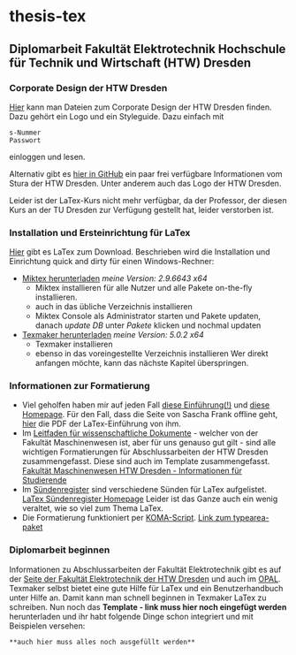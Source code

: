 # thesis-tex
## Diplomarbeit Fakultät Elektrotechnik Hochschule für Technik und Wirtschaft (HTW) Dresden

### Corporate Design der HTW Dresden
[Hier](https://www.htw-dresden.de/intern/marketing/corporate-design.html) kann man Dateien zum Corporate Design der HTW Dresden finden. Dazu gehört ein Logo und ein Styleguide.
Dazu einfach mit
```
s-Nummer
Passwort
```
einloggen und lesen.

Alternativ gibt es [hier in GitHub](https://github.com/stura-htw-dresden/htw-logo) ein paar frei verfügbare Informationen vom Stura der HTW Dresden. Unter anderem auch das Logo der HTW Dresden.

Leider ist der LaTex-Kurs nicht mehr verfügbar, da der Professor, der diesen Kurs an der TU Dresden zur Verfügung gestellt hat, leider verstorben ist.

### Installation und Ersteinrichtung für LaTex
[Hier](https://www.latex-project.org/get/#tex-distributions) gibt es LaTex zum Download.
Beschrieben wird die Installation und Einrichtung quick and dirty für einen Windows-Rechner:
  - [Miktex herunterladen](https://miktex.org/download) *meine Version: 2.9.6643 x64*
    - Miktex installieren für alle Nutzer und alle Pakete on-the-fly installieren.
    - auch in das übliche Verzeichnis installieren
    - Miktex Console als Administrator starten und Pakete updaten, danach *update DB* unter *Pakete* klicken und nochmal updaten
  - [Texmaker herunterladen](http://www.xm1math.net/texmaker/download.html) *meine Version: 5.0.2 x64*
    - Texmaker installieren
    - ebenso in das voreingestellte Verzeichnis installieren
Wer direkt anfangen möchte, kann das nächste Kapitel überspringen.

### Informationen zur Formatierung
- Viel geholfen haben mir auf jeden Fall [diese Einführung(!)](https://www.sharelatex.com/learn) und [diese Homepage](http://namsu.de/latex.html). Für den Fall, dass die Seite von Sascha Frank offline geht, [hier](docs/Latex-Einfuehrung) die PDF der LaTex-Einführung von ihm.
- Im [Leitfaden für wissenschaftliche Dokumente](docs/Leitfaden_fuer_wiss_Dokumente.pdf) - welcher von der Fakultät Maschinenwesen ist, aber für uns genauso gut gilt - sind alle wichtigen Formatierungen für Abschlussarbeiten der HTW Dresden zusammengefasst. Diese sind auch im Template zusammengefasst.
[Fakultät Maschinenwesen HTW Dresden - Informationen für Studierende](https://www.htw-dresden.de/fakultaet-maschinenbau/studium/infos-fuer-studierende.html)
- Im [Sündenregister](docs/l2tabu.pdf) sind verschiedene Sünden für LaTex aufgelistet. [LaTex Sündenregister Homepage](http://www.dante.de/CTAN/info/german/l2tabu/) Leider ist das Ganze auch ein wenig veraltet, wie so viel zum Thema LaTex.
- Die Formatierung funktioniert per [KOMA-Script](/docs/scrguide.pdf). [Link zum typearea-paket](https://ctan.org/pkg/typearea)

### Diplomarbeit beginnen
Informationen zu Abschlussarbeiten der Fakultät Elektrotechnik gibt es auf der [Seite der Fakultät Elektrotechnik der HTW Dresden](https://www.htw-dresden.de/fakultaet-elektrotechnik/fakultaet/studierende/abschlussarbeiten.html) und auch im [OPAL](https://bildungsportal.sachsen.de/opal/auth/RepositoryEntry/16966647814/CourseNode/97409953057309?5).
Texmaker selbst bietet eine gute Hilfe für LaTex und ein Benutzerhandbuch unter Hilfe an. Damit kann man schnell beginnen in Texmaker LaTex zu schreiben.
Nun noch das **Template - link muss hier noch eingefügt werden** herunterladen und ihr habt folgende Dinge schon integriert und mit Beispielen versehen:
```
**auch hier muss alles noch ausgefüllt werden**
```
